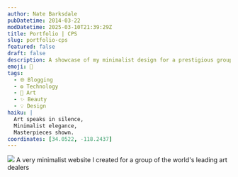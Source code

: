 ```yaml
---
author: Nate Barksdale
pubDatetime: 2014-03-22
modDatetime: 2025-03-10T21:39:29Z
title: Portfolio | CPS
slug: portfolio-cps
featured: false
draft: false
description: A showcase of my minimalist design for a prestigious group of art dealers, highlighting simplicity and elegance in online presentation.
emoji: 🎨
tags:
  - 🌐 Blogging
  - ⚙️ Technology
  - 🎨 Art
  - ✨ Beauty
  - 💡 Design
haiku: |
  Art speaks in silence,  
  Minimalist elegance,  
  Masterpieces shown.
coordinates: [34.0522, -118.2437]
---
```


![](@assets/images/portfolio-cps.jpg) A very minimalist website I created for a group of the world's leading art dealers
